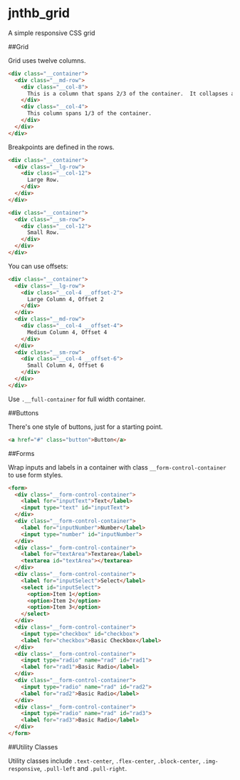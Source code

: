 # jnthb_grid
A simple responsive CSS grid

##Grid

Grid uses twelve columns.

```html
<div class="__container">
  <div class="__md-row">
    <div class="__col-8">
      This is a column that spans 2/3 of the container.  It collapses at medium breakpoint.
    </div>
    <div class="__col-4">
      This column spans 1/3 of the container.
    </div>
  </div>
</div>
```

Breakpoints are defined in the rows.

```html
<div class="__container">
  <div class="__lg-row">
    <div class="__col-12">
      Large Row.
    </div>
  </div>
</div>

<div class="__container">
  <div class="__sm-row">
    <div class="__col-12">
      Small Row.
    </div>
  </div>
</div>
```
You can use offsets:

```html
<div class="__container">
  <div class="__lg-row">
    <div class="__col-4 __offset-2">
      Large Column 4, Offset 2
    </div>
  </div>
  <div class="__md-row">
    <div class="__col-4 __offset-4">
      Medium Column 4, Offset 4
    </div>
  </div>
  <div class="__sm-row">
    <div class="__col-4 __offset-6">
      Small Column 4, Offset 6
    </div>
  </div>
</div>
```

Use `.__full-container` for full width container.

##Buttons

There's one style of buttons, just for a starting point.

```html
<a href="#" class="button">Button</a>
```

##Forms

Wrap inputs and labels in a container with class `__form-control-container` to use form styles.

```html
<form>
  <div class="__form-control-container">
    <label for="inputText">Text</label>
    <input type="text" id="inputText">
  </div>
  <div class="__form-control-container">
    <label for="inputNumber">Number</label>
    <input type="number" id="inputNumber">
  </div>
  <div class="__form-control-container">
    <label for="textArea">Textarea</label>
    <textarea id="textArea"></textarea>
  </div>
  <div class="__form-control-container">
    <label for="inputSelect">Select</label>
    <select id="inputSelect">
      <option>Item 1</option>
      <option>Item 2</option>
      <option>Item 3</option>
    </select>
  </div>  
  <div class="__form-control-container">
    <input type="checkbox" id="checkbox">
    <label for="checkbox">Basic Checkbox</label>
  </div>
  <div class="__form-control-container">
    <input type="radio" name="rad" id="rad1">
    <label for="rad1">Basic Radio</label> 
  </div>
  <div class="__form-control-container">
    <input type="radio" name="rad" id="rad2">
    <label for="rad2">Basic Radio</label> 
  </div>
  <div class="__form-control-container">
    <input type="radio" name="rad" id="rad3">
    <label for="rad3">Basic Radio</label> 
  </div>
</form>
```

##Utility Classes

Utility classes include `.text-center`, `.flex-center`, `.block-center`, `.img-responsive`, `.pull-left` and `.pull-right`.
